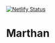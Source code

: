 [![Netlify Status](https://api.netlify.com/api/v1/badges/8dd7c5a7-00aa-48b6-a5ae-6679cb7023ac/deploy-status)](https://app.netlify.com/sites/goofy-jang-88e0a1/deploys)

# Marthan
